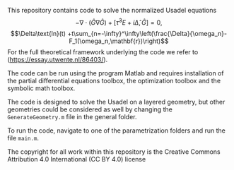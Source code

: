 This repository contains code to solve the normalized Usadel equations 
$$-\nabla\cdot\left(\hat{G}\nabla\hat{G}\right) + \left[\hat{\tau}^3E+i\hat{\Delta},\hat{G}\right] = 0,$$
$$\Delta\text{ln}(t) +t\sum_{n=-\infty}^\infty\left(\frac{\Delta}{\omega_n}-F_1(\omega_n,\mathbf{r})\right)$$
For the full theoretical framework underlying the code we refer to (https://essay.utwente.nl/86403/).

The code can be run using the program Matlab and requires installation of the partial differential equations toolbox, the optimization toolbox and the symbolic math toolbox.

The code is designed to solve the Usadel on a layered geometry, but other geometries could be considered as well by changing the `GenerateGeometry.m` file in the general folder.

To run the code, navigate to one of the parametrization folders and run the file `main.m`.

The copyright for all work within this repository is the Creative Commons Attribution 4.0 International (CC BY 4.0) license